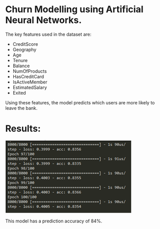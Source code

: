 # Churn Modelling using Artificial Neural Networks. 

The key features used in the dataset are:
- CreditScore
- Geography
- Age
- Tenure
- Balance
- NumOfProducts
- HasCreditCard
- IsActiveMember
- EstimatedSalary
- Exited

Using these features, the model predicts which users are more likely to leave the bank. 

# Results: 

![alt text](https://github.com/taiftahmid/Churn-Modelling-using-ANN/blob/master/Artificial_Neural_Networks/bankaccuracies.png)

This model has a prediction accuracy of 84%.
